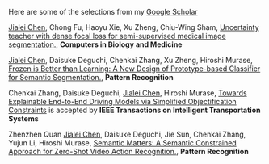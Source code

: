 Here are some of the selections from my [Google Scholar](https://scholar.google.com.hk/citations?user=xV3gdyAAAAAJ&hl=zh-CN)

<u>Jialei Chen</u>, Chong Fu, Haoyu Xie, Xu Zheng, Chiu-Wing Sham, [Uncertainty teacher with dense focal loss for semi-supervised medical image segmentation.](https://www.sciencedirect.com/science/article/pii/S001048252200751X), **Computers in Biology and Medicine** 

<u>Jialei Chen</u>, Daisuke Deguchi, Chenkai Zhang, Xu Zheng, Hiroshi Murase, [Frozen is Better than Learning: A New Design of Prototype-based Classifier for Semantic Segmentation.](https://doi.org/10.1016/j.patcog.2024.110431), **Pattern Recognition** 

Chenkai Zhang, Daisuke Deguchi, <u>Jialei Chen</u>, Hiroshi Murase, [Towards Explainable End-to-End Driving Models via Simplified Objectification Constraints](https://ieeexplore.ieee.org/document/10505932) is accepted by **IEEE Transactions on Intelligent Transportation Systems**

Zhenzhen Quan <u>Jialei Chen</u>, Daisuke Deguchi, Jie Sun, Chenkai Zhang, Yujun Li, Hiroshi Murase, [Semantic Matters: A Semantic Constrained Approach for Zero-Shot Video Action Recognition.](https://papers.ssrn.com/sol3/papers.cfm?abstract_id=5017234), **Pattern Recognition** 
